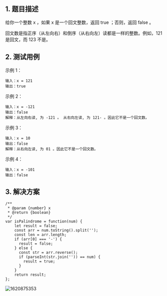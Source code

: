 ## 1. 题目描述

给你一个整数 x ，如果 x 是一个回文整数，返回 true ；否则，返回 false 。

回文数是指正序（从左向右）和倒序（从右向左）读都是一样的整数。例如，121 是回文，而 123 不是。

## 2. 测试用例
示例 1：
```
输入：x = 121
输出：true
```
示例 2：
```
输入：x = -121
输出：false
解释：从左向右读, 为 -121 。 从右向左读, 为 121- 。因此它不是一个回文数。
```
示例 3：
```
输入：x = 10
输出：false
解释：从右向左读, 为 01 。因此它不是一个回文数。
```

示例 4：
```
输入：x = -101
输出：false
```
## 3. 解决方案

```
/**
 * @param {number} x
 * @return {boolean}
 */
var isPalindrome = function(num) {
    let result = false;
    const arr = num.toString().split('');
    const len = arr.length;
    if (arr[0] === '-') {
      result = false;
    } else {
      const str = arr.reverse();
      if (parseInt(str.join('')) == num) {
        result = true;
      }
    }
    return result;
};
```
![1620875353](https://user-images.githubusercontent.com/82437559/118072158-d94f6180-b3db-11eb-8346-fcfb85ab7b8c.png)




